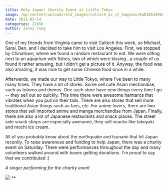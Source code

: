 ```yaml
---
title: Help Japan! Charity Event at Little Tokyo
image: /wp-content/uploads/old_images/caltech_as_it_happens/6a0105349b8251970b014e5fd8cc67970c.jpg
date: 2011-03-14
categories: 21656
author: Jenny Yung
---
```


One of my friends from Virginia came to visit Caltech this week, so  Michael, Sarai, Ben, and I decided to take him to visit Los Angeles.  First, we stopped by Chinatown, where we found a random restaurant to  eat. We were sitting next to an aquarium with fishes, two of which were  kissing...a couple of us found it rather amusing, but I didn't get a  picture of it. Anyway, the food was also amazing, it was nice to get  some Chinese food once in a while.

Afterwards, we made our way to  Little Tokyo, where I've been to many many times. They have a lot of stores. Some sell cute Asian mechandise, such as  totoros and domos. One such store have new things every time I go --  they sell out so quickly. This time there were awesome hamtaros that  vibrates when you pull on their tails. There are also stores that sell  more traditional Asian things such as fans, etc. For anime lovers, there  are two stores that sell imported anime and manga merchandise from  Japan. Finally, there are also a lot of Japanese restaurants and snack  places. The street side snack shops are especially awesome, they sell  snacks like takoyaki and mochi ice cream.

All of you probably  know about the earthquake and tsunami that hit Japan recently. To raise  awareness and funding to help Japan, there was a charity event on  Saturday. There were performances throughout the day and many volunteers  walked around with boxes getting donations. I'm proud to say that we  contributed :)

*A singer performing for the charity event*


![](/old_images/caltech_as_it_happens/6a0105349b8251970b0147e333d120970b.jpg)
**
